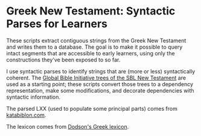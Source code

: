# Greek New Testament: Syntactic Parses for Learners

These scripts extract contiguous strings from the Greek New Testament and writes them to a database.  The goal is to make it possible to query intact segments that are accessible to early learners, using only the constructions they've been exposed to so far.

I use syntactic parses to identify strings that are (more or less) syntactically coherent.  The [Global Bible Initiative trees of the SBL New Testament](https://github.com/biblicalhumanities/greek-new-testament/tree/master) are used as a starting point; these scripts convert those trees to a dependency representation, make some modifications, and decorate dependencies with syntactic information.

The parsed LXX (used to populate some principal parts) comes from [katabiblon.com](https://en.katabiblon.com/us/index.php?text=LXX).

The lexicon comes from [Dodson's Greek lexicon](https://github.com/biblicalhumanities/Dodson-Greek-Lexicon).
